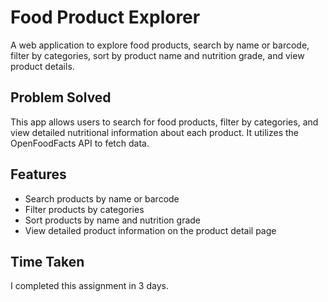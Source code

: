 # Food Product Explorer

A web application to explore food products, search by name or barcode, filter by categories, sort by product name and nutrition grade, and view product details.

## Problem Solved

This app allows users to search for food products, filter by categories, and view detailed nutritional information about each product. It utilizes the OpenFoodFacts API to fetch data.

## Features

- Search products by name or barcode
- Filter products by categories
- Sort products by name and nutrition grade
- View detailed product information on the product detail page

## Time Taken

I completed this assignment in 3 days.
